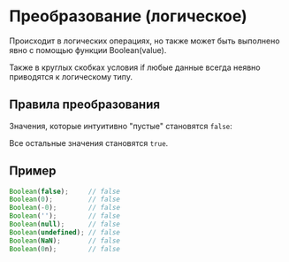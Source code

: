 # Преобразование (логическое)

Происходит в логических операциях, но также может быть выполнено явно с помощью функции Boolean(value).

Также в круглых скобках условия if любые данные всегда неявно приводятся к логическому типу.

## Правила преобразования

Значения, которые интуитивно "пустые" становятся `false`:

Все остальные значения становятся `true`.

## Пример

```js
Boolean(false);     // false 
Boolean(0);         // false 
Boolean(-0);        // false 
Boolean('');        // false 
Boolean(null);      // false 
Boolean(undefined); // false 
Boolean(NaN);       // false 
Boolean(0n);        // false 
```
